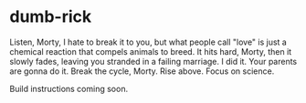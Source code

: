 # dumb-rick

Listen, Morty, I hate to break it to you, but what people call "love" is just a chemical reaction that compels animals to breed. It hits hard, Morty, then it slowly fades, leaving you stranded in a failing marriage. I did it. Your parents are gonna do it. Break the cycle, Morty. Rise above. Focus on science.

Build instructions coming soon.
